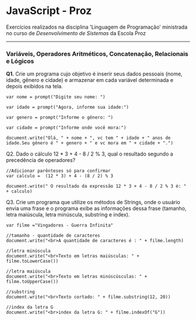 # JavaScript - Proz
Exercícios realizados na disciplina 'Linguagem de Programação' ministrada no curso de _Desenvolvimento de Sistemas_ da Escola Proz

<hr>

### **Variáveis, Operadores Aritméticos, Concatenação, Relacionais e Lógicos**

**Q1.** Crie um programa cujo objetivo é inserir seus dados pessoais (nome, idade, gênero e cidade) e armazenar em cada variável determinada e depois exibidos na tela.

```
var nome = prompt("Digite seu nome: ")

var idade = prompt("Agora, informe sua idade:")

var genero = prompt("Informe o gênero: ") 

var cidade = prompt("Informe onde você mora:")

document.write("Olá, " + nome + ", vc tem " + idade + " anos de idade.Seu gênero é " + genero + " e vc mora em " + cidade + ".")
```

Q2. Dado o cálculo 12 * 3 + 4 - 8 / 2 % 3, qual o resultado segundo a precedência de operadores?

```
//Adicionar parênteses só para confirmar 
var calculo =  (12 * 3) + 4 - (8 / 2) % 3

document.write(" O resultado da expressão 12 * 3 + 4 - 8 / 2 % 3 é: " + calculo)
```

Q3. Crie um programa que utilize os métodos de Strings, onde o usuário envia uma frase e o programa exibe as informações dessa frase (tamanho, letra maiúscula, letra minúscula, substring e index).

```
var filme ="Vingadores - Guerra Infinita"

//tamanho - quantidade de caracteres
document.write("<br>A quantidade de caracteres é : " + filme.length)

//letra minúscula
document.write("<br>Texto em letras maiúsculas: " + filme.toLowerCase())

//letra maiúscula
document.write("<br>Texto em letras minúscúsculas: " + filme.toUpperCase())

//substring
document.write("<br>Texto cortado: " + filme.substring(12, 20))

//index da letra G
document.write("<br>index da letra G: " + filme.indexOf("G"))

```

